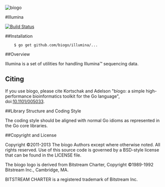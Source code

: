 ![bíogo](https://raw.githubusercontent.com/biogo/biogo/master/biogo.png)

#Illumina

[![Build Status](https://travis-ci.org/biogo/illumina.svg?branch=master)](https://travis-ci.org/biogo/illumina)

##Installation

        $ go get github.com/biogo/illumina/...

##Overview

Illumina is a set of utilities for handling Illumina™ sequencing data.

## Citing ##

If you use bíogo, please cite Kortschak and Adelson "bíogo: a simple high-performance bioinformatics toolkit for the Go language", doi:[10.1101/005033](http://biorxiv.org/content/early/2014/05/12/005033).

##Library Structure and Coding Style

The coding style should be aligned with normal Go idioms as represented in the
Go core libraries.

##Copyright and License

Copyright ©2011-2013 The bíogo Authors except where otherwise noted. All rights
reserved. Use of this source code is governed by a BSD-style license that can be
found in the LICENSE file.

The bíogo logo is derived from Bitstream Charter, Copyright ©1989-1992
Bitstream Inc., Cambridge, MA.

BITSTREAM CHARTER is a registered trademark of Bitstream Inc.
